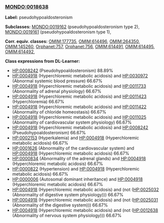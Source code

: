 
### [MONDO:0018638](http://purl.obolibrary.org/obo/MONDO_0018638)
**Label:** pseudohypoaldosteronism

**Subclasses:** [MONDO:0019162](http://purl.obolibrary.org/obo/MONDO_0019162) (pseudohypoaldosteronism type 2), [MONDO:0019161](http://purl.obolibrary.org/obo/MONDO_0019161) (pseudohypoaldosteronism type 1), 

**Corr. equiv. classes:** [OMIM:177735](http://purl.obolibrary.org/obo/OMIM_177735), [OMIM:614496](http://purl.obolibrary.org/obo/OMIM_614496), [OMIM:264350](http://purl.obolibrary.org/obo/OMIM_264350), [OMIM:145260](http://purl.obolibrary.org/obo/OMIM_145260), [Orphanet:757](http://www.orpha.net/ORDO/Orphanet_757), [Orphanet:756](http://www.orpha.net/ORDO/Orphanet_756), [OMIM:614491](http://purl.obolibrary.org/obo/OMIM_614491), [OMIM:614495](http://purl.obolibrary.org/obo/OMIM_614495), [OMIM:614492](http://purl.obolibrary.org/obo/OMIM_614492), 

**Class expressions from DL-Learner:**

- [HP:0008242](http://purl.obolibrary.org/obo/HP_0008242) (Pseudohypoaldosteronism) 88.89%
- [HP:0004918](http://purl.obolibrary.org/obo/HP_0004918) (Hyperchloremic metabolic acidosis) and [HP:0030972](http://purl.obolibrary.org/obo/HP_0030972) (Abnormal systemic blood pressure) 66.67%
- [HP:0004918](http://purl.obolibrary.org/obo/HP_0004918) (Hyperchloremic metabolic acidosis) and [HP:0011733](http://purl.obolibrary.org/obo/HP_0011733) (Abnormality of adrenal physiology) 66.67%
- [HP:0004918](http://purl.obolibrary.org/obo/HP_0004918) (Hyperchloremic metabolic acidosis) and [HP:0011423](http://purl.obolibrary.org/obo/HP_0011423) (Hyperchloremia) 66.67%
- [HP:0004918](http://purl.obolibrary.org/obo/HP_0004918) (Hyperchloremic metabolic acidosis) and [HP:0011422](http://purl.obolibrary.org/obo/HP_0011422) (Abnormality of chloride homeostasis) 66.67%
- [HP:0004918](http://purl.obolibrary.org/obo/HP_0004918) (Hyperchloremic metabolic acidosis) and [HP:0011025](http://purl.obolibrary.org/obo/HP_0011025) (Abnormality of cardiovascular system physiology) 66.67%
- [HP:0004918](http://purl.obolibrary.org/obo/HP_0004918) (Hyperchloremic metabolic acidosis) and [HP:0008242](http://purl.obolibrary.org/obo/HP_0008242) (Pseudohypoaldosteronism) 66.67%
- [HP:0002153](http://purl.obolibrary.org/obo/HP_0002153) (Hyperkalemia) and [HP:0004918](http://purl.obolibrary.org/obo/HP_0004918) (Hyperchloremic metabolic acidosis) 66.67%
- [HP:0001626](http://purl.obolibrary.org/obo/HP_0001626) (Abnormality of the cardiovascular system) and [HP:0004918](http://purl.obolibrary.org/obo/HP_0004918) (Hyperchloremic metabolic acidosis) 66.67%
- [HP:0000834](http://purl.obolibrary.org/obo/HP_0000834) (Abnormality of the adrenal glands) and [HP:0004918](http://purl.obolibrary.org/obo/HP_0004918) (Hyperchloremic metabolic acidosis) 66.67%
- [HP:0000822](http://purl.obolibrary.org/obo/HP_0000822) (Hypertension) and [HP:0004918](http://purl.obolibrary.org/obo/HP_0004918) (Hyperchloremic metabolic acidosis) 66.67%
- [HP:0000006](http://purl.obolibrary.org/obo/HP_0000006) (Autosomal dominant inheritance) and [HP:0004918](http://purl.obolibrary.org/obo/HP_0004918) (Hyperchloremic metabolic acidosis) 66.67%
- [HP:0004918](http://purl.obolibrary.org/obo/HP_0004918) (Hyperchloremic metabolic acidosis) and (not ([HP:0025032](http://purl.obolibrary.org/obo/HP_0025032) (Abnormality of digestive system physiology))) 66.67%
- [HP:0004918](http://purl.obolibrary.org/obo/HP_0004918) (Hyperchloremic metabolic acidosis) and (not ([HP:0025031](http://purl.obolibrary.org/obo/HP_0025031) (Abnormality of the digestive system))) 66.67%
- [HP:0004918](http://purl.obolibrary.org/obo/HP_0004918) (Hyperchloremic metabolic acidosis) and (not ([HP:0012638](http://purl.obolibrary.org/obo/HP_0012638) (Abnormality of nervous system physiology))) 66.67%


